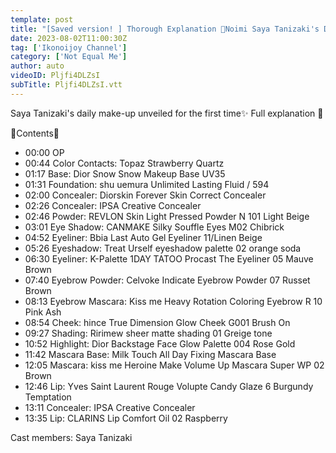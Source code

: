 ```yaml
---
template: post
title: "[Saved version! ] Thorough Explanation 💓Noimi Saya Tanizaki's Daily Makeup [Sayayan]"
date: 2023-08-02T11:00:30Z
tag: ['Ikonoijoy Channel']
category: ['Not Equal Me']
author: auto 
videoID: Pljfi4DLZsI
subTitle: Pljfi4DLZsI.vtt
---
```

Saya Tanizaki's daily make-up unveiled for the first time✨
Full explanation 💓

💎Contents💎

- 00:00 OP
- 00:44 Color Contacts: Topaz Strawberry Quartz
- 01:17 Base: Dior Snow Snow Makeup Base UV35
- 01:31 Foundation: shu uemura Unlimited Lasting Fluid / 594
- 02:00 Concealer: Diorskin Forever Skin Correct Concealer
- 02:26 Concealer: IPSA Creative Concealer
- 02:46 Powder: REVLON Skin Light Pressed Powder N 101 Light Beige
- 03:01 Eye Shadow: CANMAKE Silky Souffle Eyes M02 Chibrick
- 04:52 Eyeliner: Bbia Last Auto Gel Eyeliner 11/Linen Beige
- 05:26 Eyeshadow: Treat Urself eyeshadow palette 02 orange soda
- 06:30 Eyeliner: K-Palette 1DAY TATOO Procast The Eyeliner 05 Mauve Brown
- 07:40 Eyebrow Powder: Celvoke Indicate Eyebrow Powder 07 Russet Brown
- 08:13 Eyebrow Mascara: Kiss me Heavy Rotation Coloring Eyebrow R 10 Pink Ash
- 08:54 Cheek: hince True Dimension Glow Cheek G001 Brush On
- 09:27 Shading: Ririmew sheer matte shading 01 Greige tone
- 10:52 Highlight: Dior Backstage Face Glow Palette 004 Rose Gold
- 11:42 Mascara Base: Milk Touch All Day Fixing Mascara Base
- 12:05 Mascara: kiss me Heroine Make Volume Up Mascara Super WP 02 Brown
- 12:46 Lip: Yves Saint Laurent Rouge Volupte Candy Glaze 6 Burgundy Temptation
- 13:11 Concealer: IPSA Creative Concealer
- 13:35 Lip: CLARINS Lip Comfort Oil 02 Raspberry

Cast members: Saya Tanizaki
